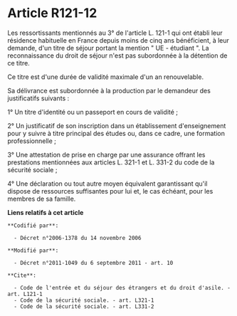 # Article R121-12

Les ressortissants mentionnés au 3° de l'article L. 121-1 qui ont établi leur résidence habituelle en France depuis moins de
cinq ans bénéficient, à leur demande, d'un titre de séjour portant la mention " UE - étudiant ". La reconnaissance du droit
de séjour n'est pas subordonnée à la détention de ce titre. 

Ce titre est d'une durée de validité maximale d'un an renouvelable. 

Sa délivrance est subordonnée à la production par le demandeur des justificatifs suivants : 

1° Un titre d'identité ou un passeport en cours de validité ; 

2° Un justificatif de son inscription dans un établissement d'enseignement pour y suivre à titre principal des études ou,
dans ce cadre, une formation professionnelle ; 

3° Une attestation de prise en charge par une assurance offrant les prestations mentionnées aux articles L. 321-1 et L. 331-2
du code de la sécurité sociale ; 

4° Une déclaration ou tout autre moyen équivalent garantissant qu'il dispose de ressources suffisantes pour lui et, le cas
échéant, pour les membres de sa famille.

**Liens relatifs à cet article**

	**Codifié par**:

	  - Décret n°2006-1378 du 14 novembre 2006

	**Modifié par**:

	  - Décret n°2011-1049 du 6 septembre 2011 - art. 10

	**Cite**:

	  - Code de l'entrée et du séjour des étrangers et du droit d'asile. - art. L121-1
	  - Code de la sécurité sociale. - art. L321-1
	  - Code de la sécurité sociale. - art. L331-2
